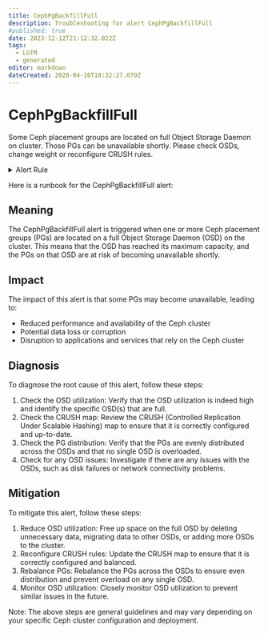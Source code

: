 ```yaml
---
title: CephPgBackfillFull
description: Troubleshooting for alert CephPgBackfillFull
#published: true
date: 2023-12-12T21:12:32.022Z
tags: 
  - LGTM
  - generated
editor: markdown
dateCreated: 2020-04-10T18:32:27.079Z
---
```


# CephPgBackfillFull

Some Ceph placement groups are located on full Object Storage Daemon on cluster. Those PGs can be unavailable shortly. Please check OSDs, change weight or reconfigure CRUSH rules.

<details>
  <summary>Alert Rule</summary>

{{% rule "ceph/ceph-internal.yml" "CephPgBackfillFull" %}}

{{% comment %}}

```yaml
alert: CephPgBackfillFull
expr: ceph_pg_backfill_toofull > 0
for: 2m
labels:
    severity: warning
annotations:
    summary: Ceph PG backfill full (instance {{ $labels.instance }})
    description: |-
        Some Ceph placement groups are located on full Object Storage Daemon on cluster. Those PGs can be unavailable shortly. Please check OSDs, change weight or reconfigure CRUSH rules.
          VALUE = {{ $value }}
          LABELS = {{ $labels }}
    runbook: https://github.com/srerun/prometheus-alerts/blob/main/content/runbooks/ceph-internal/CephPgBackfillFull.md

```

{{% /comment %}}

</details>


Here is a runbook for the CephPgBackfillFull alert:

## Meaning

The CephPgBackfillFull alert is triggered when one or more Ceph placement groups (PGs) are located on a full Object Storage Daemon (OSD) on the cluster. This means that the OSD has reached its maximum capacity, and the PGs on that OSD are at risk of becoming unavailable shortly.

## Impact

The impact of this alert is that some PGs may become unavailable, leading to:

* Reduced performance and availability of the Ceph cluster
* Potential data loss or corruption
* Disruption to applications and services that rely on the Ceph cluster

## Diagnosis

To diagnose the root cause of this alert, follow these steps:

1. Check the OSD utilization: Verify that the OSD utilization is indeed high and identify the specific OSD(s) that are full.
2. Check the CRUSH map: Review the CRUSH (Controlled Replication Under Scalable Hashing) map to ensure that it is correctly configured and up-to-date.
3. Check the PG distribution: Verify that the PGs are evenly distributed across the OSDs and that no single OSD is overloaded.
4. Check for any OSD issues: Investigate if there are any issues with the OSDs, such as disk failures or network connectivity problems.

## Mitigation

To mitigate this alert, follow these steps:

1. Reduce OSD utilization: Free up space on the full OSD by deleting unnecessary data, migrating data to other OSDs, or adding more OSDs to the cluster.
2. Reconfigure CRUSH rules: Update the CRUSH map to ensure that it is correctly configured and balanced.
3. Rebalance PGs: Rebalance the PGs across the OSDs to ensure even distribution and prevent overload on any single OSD.
4. Monitor OSD utilization: Closely monitor OSD utilization to prevent similar issues in the future.

Note: The above steps are general guidelines and may vary depending on your specific Ceph cluster configuration and deployment.